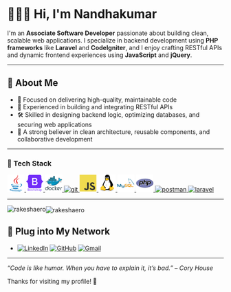 # 👨‍💻👋 Hi, I'm Nandhakumar

I'm an **Associate Software Developer** passionate about building clean, scalable web applications. I specialize in backend development using **PHP frameworks** like **Laravel** and **CodeIgniter**, and I enjoy crafting RESTful APIs and dynamic frontend experiences using **JavaScript** and **jQuery**.

---

## 💼 About Me

- 🎯 Focused on delivering high-quality, maintainable code
- 🔁 Experienced in building and integrating RESTful APIs
- 🛠️ Skilled in designing backend logic, optimizing databases, and securing web applications
- 🤝 A strong believer in clean architecture, reusable components, and collaborative development

---


<h3 align="left"> 🧰 Tech Stack</h3>
<p align="left"><a href="https://www.java.com" target="_blank" rel="noreferrer"> <img src="https://raw.githubusercontent.com/devicons/devicon/master/icons/java/java-original.svg" alt="java" width="40" height="40"/> </a>  <a href="https://getbootstrap.com" target="_blank" rel="noreferrer"> <img src="https://raw.githubusercontent.com/devicons/devicon/master/icons/bootstrap/bootstrap-plain-wordmark.svg" alt="bootstrap" width="40" height="40"/> </a> <a href="https://www.docker.com/" target="_blank" rel="noreferrer"> <img src="https://raw.githubusercontent.com/devicons/devicon/master/icons/docker/docker-original-wordmark.svg" alt="docker" width="40" height="40"/> </a>  <a href="https://git-scm.com/" target="_blank" rel="noreferrer"> <img src="https://www.vectorlogo.zone/logos/git-scm/git-scm-icon.svg" alt="git" width="40" height="40"/> </a>  <a href="https://developer.mozilla.org/en-US/docs/Web/JavaScript" target="_blank" rel="noreferrer"> <img src="https://raw.githubusercontent.com/devicons/devicon/master/icons/javascript/javascript-original.svg" alt="javascript" width="40" height="40"/> </a> <a href="https://www.linux.org/" target="_blank" rel="noreferrer"> <img src="https://raw.githubusercontent.com/devicons/devicon/master/icons/linux/linux-original.svg" alt="linux" width="40" height="40"/> </a> <a href="https://www.mysql.com/" target="_blank" rel="noreferrer"> <img src="https://raw.githubusercontent.com/devicons/devicon/master/icons/mysql/mysql-original-wordmark.svg" alt="mysql" width="40" height="40"/> </a> <a href="https://www.php.net" target="_blank" rel="noreferrer"> <img src="https://raw.githubusercontent.com/devicons/devicon/master/icons/php/php-original.svg" alt="php" width="40" height="40"/> </a> <a href="https://postman.com" target="_blank" rel="noreferrer"> <img src="https://www.vectorlogo.zone/logos/getpostman/getpostman-icon.svg" alt="postman" width="40" height="40"/> </a><a href="https://laravel.com" target="_blank" rel="noreferrer">
  <img src="https://www.vectorlogo.zone/logos/laravel/laravel-icon.svg" alt="laravel" width="40" height="40"/>
</a>
</p>

---

<p><img align="left" src="https://github-readme-stats.vercel.app/api/top-langs?username=Nandha-Kumar-cs&show_icons=true&locale=en&layout=compact" alt="rakeshaero" /></p>


<p><img align="center" src="https://github-readme-streak-stats.herokuapp.com/?user=Nandha-Kumar-cs&" alt="rakeshaero" /></p>

## 🔌 Plug into My Network

- [![LinkedIn](https://img.shields.io/badge/LinkedIn-blue?style=flat&logo=linkedin&logoColor=white)](www.linkedin.com/in/nandha-kumar-194913245)
 [![GitHub](https://img.shields.io/badge/GitHub-000?style=flat&logo=github&logoColor=white)](https://github.com/Nandha-Kumar-cs)
 [![Gmail](https://img.shields.io/badge/Email-D14836?style=flat&logo=gmail&logoColor=white)](mailto:nandhakumararunachalam2003@gmail.com)

---

_“Code is like humor. When you have to explain it, it’s bad.” – Cory House_

Thanks for visiting my profile! 🙌
